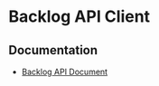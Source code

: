 # Backlog API Client

## Documentation

- [Backlog API Document](https://developer.nulab-inc.com/docs/backlog/)